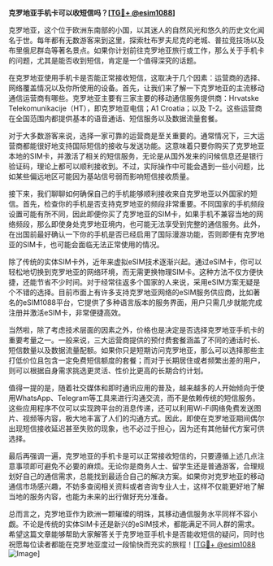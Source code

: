**克罗地亚手机卡可以收短信吗？[[TG💪+ @esim1088](https://t.me/s/esim1088)]**

克罗地亚，这个位于欧洲东南部的小国，以其迷人的自然风光和悠久的历史文化闻名于世。每年都有无数游客来到这里，探索杜布罗夫尼克的老城、普拉竞技场以及布里俄尼群岛等著名景点。如果你计划前往克罗地亚旅行或工作，那么关于手机卡的问题，尤其是能否收到短信，肯定是一个值得深究的话题。

在克罗地亚使用手机卡是否能正常接收短信，这取决于几个因素：运营商的选择、网络覆盖情况以及你所使用的设备。首先，让我们来了解一下克罗地亚的主流移动通信运营商有哪些。克罗地亚主要有三家主要的移动通信服务提供商：Hrvatske Telekomunikacije（HT），即克罗地亚电信；A1 Croatia；以及 T-2。这些运营商在全国范围内都提供基本的语音通话、短信服务以及数据流量套餐。

对于大多数游客来说，选择一家可靠的运营商是至关重要的。通常情况下，三大运营商都能很好地支持国际短信的接收与发送功能。这意味着只要你购买了克罗地亚本地的SIM卡，并激活了相关的短信服务，无论是从国外发来的问候信息还是银行验证码，理论上都可以顺利接收到。不过，实际操作中可能会遇到一些小问题，比如某些偏远地区可能因为基站信号弱而影响短信接收质量。

接下来，我们聊聊如何确保自己的手机能够顺利接收来自克罗地亚以外国家的短信。首先，检查你的手机是否支持克罗地亚的频段非常重要。不同国家的手机频段设置可能有所不同，因此即便你买了克罗地亚的SIM卡，如果手机不兼容当地的网络频段，那么即使身处克罗地亚境内，也可能无法享受到完整的通信服务。此外，在出国前最好确认一下你的手机是否已经启用了国际漫游功能，否则即便有克罗地亚的SIM卡，也可能会面临无法正常使用的情况。

除了传统的实体SIM卡外，近年来虚拟eSIM技术逐渐兴起。通过eSIM卡，你可以轻松地切换到克罗地亚的网络环境，而无需更换物理SIM卡。这种方法不仅方便快捷，还能节省不少时间。对于经常往返多个国家的人来说，采用eSIM方案无疑是个不错的选择。目前市面上有许多支持克罗地亚网络的eSIM服务供应商，比如著名的eSIM1088平台，它提供了多种语言版本的服务界面，用户只需几步就能完成注册并激活eSIM卡，非常便捷高效。

当然啦，除了考虑技术层面的因素之外，价格也是决定是否选择克罗地亚手机卡的重要考量之一。一般来说，三大运营商提供的预付费套餐涵盖了不同的通话时长、短信数量以及数据流量配额。如果你只是短期访问克罗地亚，那么可以选择那些主打低价位且包含一定免费短信额度的套餐；而对于长期居住或者频繁出差的用户，则可以根据自身需求挑选更灵活、性价比更高的长期合约计划。

值得一提的是，随着社交媒体和即时通讯应用的普及，越来越多的人开始倾向于使用WhatsApp、Telegram等工具来进行沟通交流，而不是依赖传统的短信服务。这些应用程序不仅可以实现跨平台的消息传递，还可以利用Wi-Fi网络免费发送图片、视频等内容，极大地丰富了人们的沟通方式。因此，即使在克罗地亚期间偶尔出现短信接收延迟甚至失败的现象，也不必过于担心，因为还有其他替代方案可供选择。

最后再强调一遍，克罗地亚的手机卡是可以正常接收短信的，只要遵循上述几点注意事项即可避免不必要的麻烦。无论你是商务人士、留学生还是普通游客，合理规划好自己的通信需求，总能找到最适合自己的解决方案。如果你对克罗地亚的移动通信市场感兴趣，不妨多查阅相关资料或者咨询专业人士，这样不仅能更好地了解当地的服务内容，也能为未来的出行做好充分准备。

总而言之，克罗地亚作为欧洲一颗璀璨的明珠，其移动通信服务水平同样不容小觑。不论是传统的实体SIM卡还是新兴的eSIM技术，都能满足不同人群的需求。希望这篇文章能够帮助大家解答关于克罗地亚手机卡是否能收短信的疑问，同时也祝愿每位读者都能在克罗地亚度过一段愉快而充实的旅程！[[TG💪+ @esim1088](https://t.me/s/esim1088) ![Image](https://i.postimg.cc/4NQfJmqS/Snipaste-2025-05-13-00-14-12.png)]